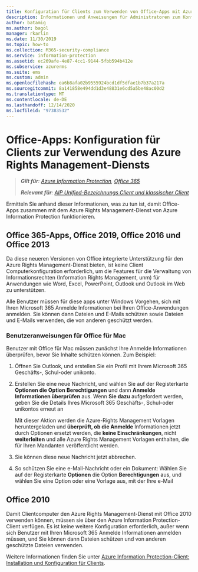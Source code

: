 ```yaml
---
title: Konfiguration für Clients zum Verwenden von Office-Apps mit Azure RMS von AIP
description: Informationen und Anweisungen für Administratoren zum Konfigurieren von Office-Apps für den Einsatz mit dem Azure Rights Management-Dienst von Azure Information Protection.
author: batamig
ms.author: bagol
manager: rkarlin
ms.date: 11/30/2019
ms.topic: how-to
ms.collection: M365-security-compliance
ms.service: information-protection
ms.assetid: ec269afe-4e87-4cc1-9144-5fbb594b412e
ms.subservice: azurerms
ms.suite: ems
ms.custom: admin
ms.openlocfilehash: ea6b8afa02b9555924bcd1df5dfae1b7b37a217a
ms.sourcegitcommit: 8a141858e494dd1d3e48831e6cd5a5be48ac00d2
ms.translationtype: MT
ms.contentlocale: de-DE
ms.lasthandoff: 12/14/2020
ms.locfileid: "97383532"
---
```

# <a name="office-apps-configuration-for-clients-to-use-the-azure-rights-management-service"></a>Office-Apps: Konfiguration für Clients zur Verwendung des Azure Rights Management-Diensts

>***Gilt für**: [Azure Information Protection](https://azure.microsoft.com/pricing/details/information-protection), [Office 365](https://download.microsoft.com/download/E/C/F/ECF42E71-4EC0-48FF-AA00-577AC14D5B5C/Azure_Information_Protection_licensing_datasheet_EN-US.pdf)*
>
>***Relevant für**: [AIP Unified-Bezeichnungs Client und klassischer Client](faqs.md#whats-the-difference-between-the-azure-information-protection-classic-and-unified-labeling-clients)*


Ermitteln Sie anhand dieser Informationen, was zu tun ist, damit Office-Apps zusammen mit dem Azure Rights Management-Dienst von Azure Information Protection funktionieren.

## <a name="office-365-apps-office-2019-office-2016-and-office-2013"></a>Office 365-Apps, Office 2019, Office 2016 und Office 2013

Da diese neueren Versionen von Office integrierte Unterstützung für den Azure Rights Management-Dienst bieten, ist keine Client Computerkonfiguration erforderlich, um die Features für die Verwaltung von Informationsrechten (Information Rights Management, unm) für Anwendungen wie Word, Excel, PowerPoint, Outlook und Outlook im Web zu unterstützen. 

Alle Benutzer müssen für diese apps unter Windows Vorgehen, sich mit Ihren Microsoft 365 Anmelde Informationen bei Ihren Office-Anwendungen anmelden. Sie können dann Dateien und E-Mails schützen sowie Dateien und E-Mails verwenden, die von anderen geschützt werden.

### <a name="user-instructions-for-office-for-mac"></a>Benutzeranweisungen für Office für Mac

Benutzer mit Office für Mac müssen zunächst Ihre Anmelde Informationen überprüfen, bevor Sie Inhalte schützen können. Zum Beispiel:

1. Öffnen Sie Outlook, und erstellen Sie ein Profil mit Ihrem Microsoft 365 Geschäfts-, Schul-oder unikonto. 

2. Erstellen Sie eine neue Nachricht, und wählen Sie auf der Registerkarte **Optionen die Option** **Berechtigungen** und dann **Anmelde Informationen überprüfen** aus. Wenn **Sie dazu** aufgefordert werden, geben Sie die Details Ihres Microsoft 365 Geschäfts-, Schul-oder unikontos erneut an
    
    Mit dieser Aktion werden die Azure-Rights Management Vorlagen heruntergeladen und **überprüft, ob die Anmelde** Informationen jetzt durch Optionen ersetzt werden, die **keine Einschränkungen**, nicht **weiterleiten** und alle Azure Rights Management Vorlagen enthalten, die für Ihren Mandanten veröffentlicht werden. 

3. Sie können diese neue Nachricht jetzt abbrechen.

4. So schützen Sie eine e-Mail-Nachricht oder ein Dokument: Wählen Sie auf der Registerkarte **Optionen** die Option **Berechtigungen** aus, und wählen Sie eine Option oder eine Vorlage aus, mit der Ihre e-Mail

## <a name="office-2010"></a>Office 2010

Damit Clientcomputer den Azure Rights Management-Dienst mit Office 2010 verwenden können, müssen sie über den Azure Information Protection-Client verfügen. Es ist keine weitere Konfiguration erforderlich, außer wenn sich Benutzer mit Ihren Microsoft 365 Anmelde Informationen anmelden müssen, und Sie können dann Dateien schützen und von anderen geschützte Dateien verwenden.

Weitere Informationen finden Sie unter [Azure Information Protection-Client: Installation und Konfiguration für Clients](configure-client.md).

